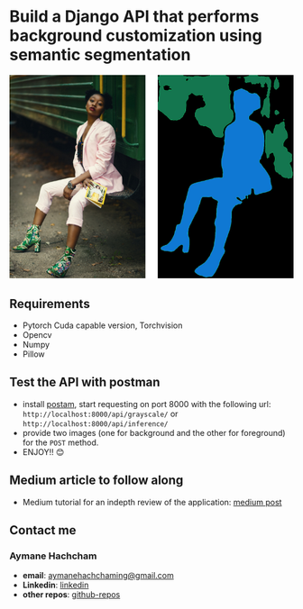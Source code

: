 # Build a Django API that performs background customization using semantic segmentation

![Repo Logo](images/deeplab.png)

## Requirements

- Pytorch Cuda capable version, Torchvision
- Opencv
- Numpy
- Pillow

## Test the API with postman

- install [postam](https://www.postman.com/), start requesting on port 8000 with the following url: `http://localhost:8000/api/grayscale/` or `http://localhost:8000/api/inference/`
- provide two images (one for background and the other for foreground) for the `POST` method.
- ENJOY!! :blush:

## Medium article to follow along

- Medium tutorial for an indepth review of the application: [medium post](https://towardsdatascience.com/semantic-segmentation-using-a-django-api-deeplabv3-7b7904ddfed9)

## Contact me

### Aymane Hachcham

- **email**: aymanehachchaming@gmail.com
- **Linkedin**: [linkedin](https://www.linkedin.com/in/aymane-hachcham/)
- **other repos**: [github-repos](https://github.com/aymanehachcham?tab=repositories)
